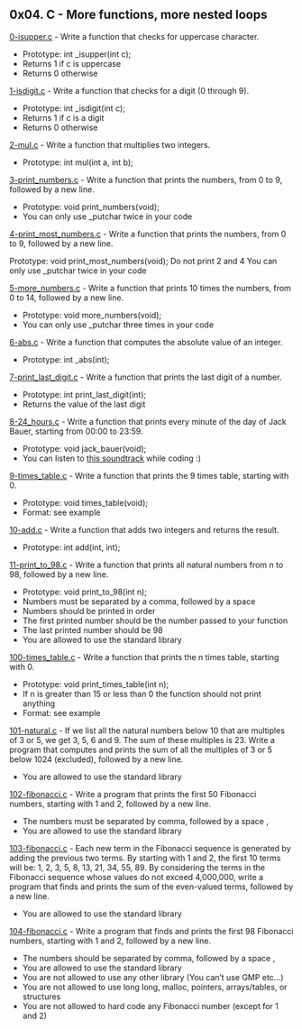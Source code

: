 ## 0x04. C - More functions, more nested loops

[0-isupper.c](./0-isupper.c) - Write a function that checks for uppercase character.

- Prototype: int \_isupper(int c);
- Returns 1 if c is uppercase
- Returns 0 otherwise

[1-isdigit.c](./1-isdigit.c) - Write a function that checks for a digit (0 through 9).

- Prototype: int \_isdigit(int c);
- Returns 1 if c is a digit
- Returns 0 otherwise

[2-mul.c](./2-mul.c) - Write a function that multiplies two integers.

- Prototype: int mul(int a, int b);

[3-print_numbers.c](./3-print_numbers.c) - Write a function that prints the numbers, from 0 to 9, followed by a new line.

- Prototype: void print_numbers(void);
- You can only use \_putchar twice in your code

[4-print_most_numbers.c](./4-print_most_numbers.c) - Write a function that prints the numbers, from 0 to 9, followed by a new line.

Prototype: void print_most_numbers(void);
Do not print 2 and 4
You can only use \_putchar twice in your code

[5-more_numbers.c](./5-more_numbers.c) - Write a function that prints 10 times the numbers, from 0 to 14, followed by a new line.

- Prototype: void more_numbers(void);
- You can only use \_putchar three times in your code

[6-abs.c](./6-abs.c) - Write a function that computes the absolute value of an integer.

- Prototype: int \_abs(int);

[7-print_last_digit.c](./7-print_last_digit.c) - Write a function that prints the last digit of a number.

- Prototype: int print_last_digit(int);
- Returns the value of the last digit

[8-24_hours.c](./8-24_hours.c) - Write a function that prints every minute of the day of Jack Bauer, starting from 00:00 to 23:59.

- Prototype: void jack_bauer(void);
- You can listen to [this soundtrack](https://www.youtube.com/watch?v=btAfXqgMkPs) while coding :)

[9-times_table.c](./9-times_table.c) - Write a function that prints the 9 times table, starting with 0.

- Prototype: void times_table(void);
- Format: see example

[10-add.c](./10-add.c) - Write a function that adds two integers and returns the result.

- Prototype: int add(int, int);

[11-print_to_98.c](./11-print_to_98.c) - Write a function that prints all natural numbers from n to 98, followed by a new line.

- Prototype: void print_to_98(int n);
- Numbers must be separated by a comma, followed by a space
- Numbers should be printed in order
- The first printed number should be the number passed to your function
- The last printed number should be 98
- You are allowed to use the standard library

[100-times_table.c](./100-times_table.c) - Write a function that prints the n times table, starting with 0.

- Prototype: void print_times_table(int n);
- If n is greater than 15 or less than 0 the function should not print anything
- Format: see example

[101-natural.c](./101-natural.c) - If we list all the natural numbers below 10 that are multiples of 3 or 5, we get 3, 5, 6 and 9. The sum of these multiples is 23. Write a program that computes and prints the sum of all the multiples of 3 or 5 below 1024 (excluded), followed by a new line.

- You are allowed to use the standard library

[102-fibonacci.c](./102-fibonacci.c) - Write a program that prints the first 50 Fibonacci numbers, starting with 1 and 2, followed by a new line.

- The numbers must be separated by comma, followed by a space ,
- You are allowed to use the standard library

[103-fibonacci.c](./103-fibonacci.c) - Each new term in the Fibonacci sequence is generated by adding the previous two terms. By starting with 1 and 2, the first 10 terms will be: 1, 2, 3, 5, 8, 13, 21, 34, 55, 89. By considering the terms in the Fibonacci sequence whose values do not exceed 4,000,000, write a program that finds and prints the sum of the even-valued terms, followed by a new line.

- You are allowed to use the standard library

[104-fibonacci.c](./104-fibonacci.c) - Write a program that finds and prints the first 98 Fibonacci numbers, starting with 1 and 2, followed by a new line.

- The numbers should be separated by comma, followed by a space ,
- You are allowed to use the standard library
- You are not allowed to use any other library (You can’t use GMP etc…)
- You are not allowed to use long long, malloc, pointers, arrays/tables, or structures
- You are not allowed to hard code any Fibonacci number (except for 1 and 2)

